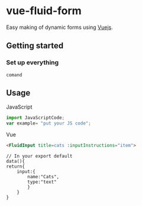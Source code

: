 ﻿
# vue-fluid-form
 Easy making of dynamic forms using [Vuejs](https://vuejs.org/).

## Getting started

### Set up everything

``comand``

## Usage
JavaScript
```Javascript
import JavaScriptCode;
var example= "put your JS code";
```
Vue
```HTML
<FluidInput title=cats :inputInstructions="item">
```
```JS
// In your export default
data(){
return{
	input:{
		name:"Cats",
		type:"text"
		}
	}
}
```